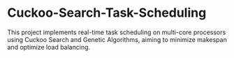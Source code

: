# Cuckoo-Search-Task-Scheduling
This project implements real-time task scheduling on multi-core processors using Cuckoo Search and Genetic Algorithms, aiming to minimize makespan and optimize load balancing.
